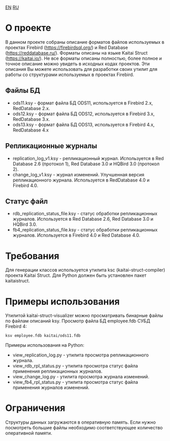 [EN](README.md) [RU](README.ru.md)

# О проекте
В данном проекте собраны описание форматов файлов используемых в проектах Firebird (https://firebirdsql.org/) и Red Database (https://reddatabase.ru/). Форматы описаны на языке Kaitai Struct (https://kaitai.io/). Не все форматы описаны полностью, более полное и точное описание можно увидеть в исходных кодах проектов.
Эти описания Вы можете использовать для разработки своих утилит для работы со структурами используемых в проектах Firebird.

## Файлы БД
* ods11.ksy - формат файла БД ODS11, используется в Firebird 2.x, RedDatabase 2.x.
* ods12.ksy - формат файла БД ODS12, используется в Firebird 3.x, RedDatabase 3.x.
* ods13.ksy - формат файла БД ODS13, используется в Firebird 4.x, RedDatabase 4.x

## Репликационные журналы
* replication_log_v1.ksy - репликационный журнал. Используется в Red Database 2.6 (протокол 1), Red Database 3.0 и HQBird 3.0 (протокол 2).
* change_log_v1.ksy - журнал изменений. Улучшенная версия репликационного журнала. Используется в RedDatabase 4.0 и Firebird 4.0.

## Статус файл
* rdb_replication_status_file.ksy - статус обработки репликационных журналов. Используется в Red Database 2.6, Red Database 3.0 и HQBird 3.0.
* fb4_replication_status_file.ksy - статус обработки репликационных журналов. Используется в Firebird 4.0 и Red Database 4.0.

# Требования
Для генерации классов используется утилита ksc (kaitai-struct-compiler) проекта Kaitai Struct.
Для Python должен быть установлен пакет kaitaistruct.

# Примеры использования
Утилитой kaitai-struct-visualizer можно просматривать бинарные файлы по файлам описаний ksy.
Просмотр файла БД employee.fdb СУБД Firebird 4:

    ksv employee.fdb kaitai/ods11.fdb

Примеры использования на Python: 

* view_replication_log.py - утилита просмотра репликационного журнала.
* view_rdb_rpl_status.py - утилита просмотра статус файла применения репликационных журналов.
* view_change_log.py - утилита просмотра журнала изменений.
* view_fb4_rpl_status.py - утилита просмотра статус файла применения журналов изменений.

# Ограничения
Структуры данных загружаются в оперативную память. Если нужно посмотреть большие файлы необходимо соответствующее количество оперативной памяти.
